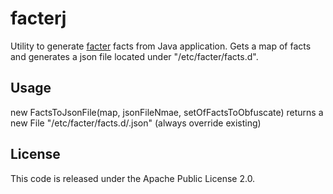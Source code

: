 facterj
=======

Utility to generate [facter](http://puppetlabs.com/puppet/related-projects/facter/) facts from Java application.
Gets a map of facts and generates a json file located under "/etc/facter/facts.d".

## Usage
new FactsToJsonFile(map, jsonFileNmae, setOfFactsToObfuscate)
returns a new File "/etc/facter/facts.d/<jsonFileNmae>.json" (always override existing)

## License
This code is released under the Apache Public License 2.0.
